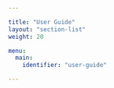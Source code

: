```yaml
---

title: "User Guide"
layout: "section-list"
weight: 20

menu:
  main:
    identifier: "user-guide"

---
```

